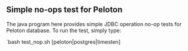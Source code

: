 ## Simple no-ops test for Peloton

The java program here provides simple JDBC operation no-op tests for Peloton database. To run the test, simply type:

`bash test_nop.sh [peloton|postgres|timesten]

